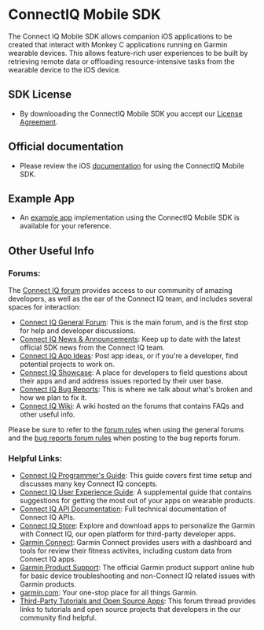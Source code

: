 # ConnectIQ Mobile SDK

The Connect IQ Mobile SDK allows companion iOS applications to be created that interact with Monkey C applications running on Garmin wearable devices. This allows feature-rich user experiences to be built by retrieving remote data or offloading resource-intensive tasks from the wearable device to the iOS device.

## SDK License

- By downlooading the ConnectIQ Mobile SDK you accept our [License Agreement].

## Official documentation

- Please review the iOS [documentation] for using the ConnectIQ Mobile SDK.

## Example App

- An [example app] implementation using the ConnectIQ Mobile SDK is available for your reference.

## Other Useful Info

### Forums:
The [Connect IQ forum] provides access to our community of amazing developers, as well as the ear of the Connect IQ team, and includes several spaces for interaction:

* [Connect IQ General Forum][Connect IQ Forum]: This is the main forum, and is the first stop for help and developer discussions.
* [Connect IQ News & Announcements]: Keep up to date with the latest official SDK news from the Connect IQ team.
* [Connect IQ App Ideas]: Post app ideas, or if you're a developer, find potential projects to work on.
* [Connect IQ Showcase]: A place for developers to field questions about their apps and and address issues reported by their user base.
* [Connect IQ Bug Reports]: This is where we talk about what's broken and how we plan to fix it.
* [Connect IQ Wiki]: A wiki hosted on the forums that contains FAQs and other useful info.

Please be sure to refer to the <a href="https://forums.garmin.com/developer/connect-iq/w/wiki/2/forum-rules">forum rules</a> when using the general forums and the <a href="https://forums.garmin.com/developer/connect-iq/w/wiki/5/bug-reports-faq">bug reports forum rules</a> when posting to the bug reports forum.

### Helpful Links:
* [Connect IQ Programmer's Guide]: This guide covers first time setup and discusses many key Connect IQ concepts.
* [Connect IQ User Experience Guide]: A supplemental guide that contains suggestions for getting the most out of your apps on wearable products.
* [Connect IQ API Documentation]: Full technical documentation of Connect IQ APIs.
* [Connect IQ Store]: Explore and download apps to personalize the Garmin with Connect IQ, our open platform for third-party developer apps.
* [Garmin Connect]: Garmin Connect provides users with a dashboard and tools for review their fitness activites, including custom data from Connect IQ apps.
* [Garmin Product Support]: The official Garmin product support online hub for basic device troubleshooting and non-Connect IQ related issues with Garmin products.
* [garmin.com]: Your one-stop place for all things Garmin.
* [Third-Party Tutorials and Open Source Apps]: This forum thread provides links to tutorials and open source projects that developers in the our community find helpful.


[Connect IQ Forum]: https://forums.garmin.com/developer/connect-iq/
[Connect IQ News & Announcements]: https://forums.garmin.com/developer/connect-iq/b/news-announcements
[Connect IQ App Ideas]: https://forums.garmin.com/developer/connect-iq/f/app-ideas
[Connect IQ Showcase]: https://forums.garmin.com/developer/connect-iq/f/showcase
[Connect IQ Bug Reports]: https://forums.garmin.com/developer/connect-iq/i/bug-reports
[Connect IQ Wiki]: https://forums.garmin.com/developer/connect-iq/w/wiki
[Connect IQ Programmer's Guide]: https://developer.garmin.com/connect-iq/connect-iq-basics/
[Connect IQ User Experience Guide]: https://developer.garmin.com/connect-iq/user-experience-guidelines/
[Connect IQ API Documentation]: https://developer.garmin.com/connect-iq/api-docs/
[Connect IQ Store]: https://apps.garmin.com/
[Garmin Connect]: https://connect.garmin.com
[Garmin Product Support]: https://support.garmin.com/
[garmin.com]: https://www.garmin.com/
[Third-Party Tutorials and Open Source Apps]: https://forums.garmin.com/developer/connect-iq/f/discussion/7961/overview-of-connect-iq-apps-accompanied-with-source-code

[documentation]: https://github.com/garmin/connectiq-companion-app-sdk-ios/tree/main/documentation
[License Agreement]: https://github.com/garmin/connectiq-companion-app-sdk-ios/blob/main/License.pdf
[example app]: https://github.com/garmin/connectiq-companion-app-example-ios